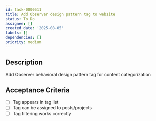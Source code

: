 ```yaml
---
id: task-0000511
title: Add Observer design pattern tag to website
status: To Do
assignee: []
created_date: '2025-08-05'
labels: []
dependencies: []
priority: medium
---
```


## Description

Add Observer behavioral design pattern tag for content categorization

## Acceptance Criteria

- [ ] Tag appears in tag list
- [ ] Tag can be assigned to posts/projects
- [ ] Tag filtering works correctly

